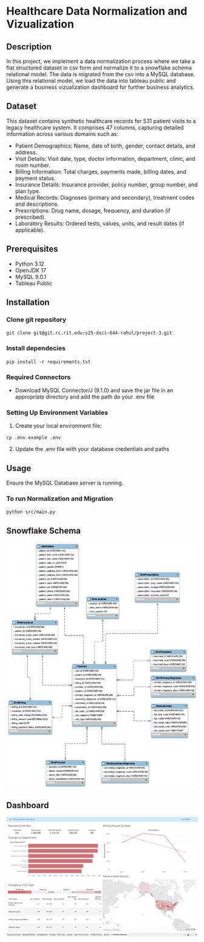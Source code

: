 # Healthcare Data Normalization and Vizualization

## Description
In this project, we implement a data normalization process where we take a flat structured dataset in csv form and normalize it to a snowflake schema relational model. The data is migrated from the csv into a MySQL database. Using this relational model, we load the data into tableau public and generate a business vizualization dashboard for further business analytics.

## Dataset
This dataset contains synthetic healthcare records for 531 patient visits to a legacy healthcare system. It comprises 47 columns, capturing detailed information across various domains such as:

- Patient Demographics: Name, date of birth, gender, contact details, and address.
- Visit Details: Visit date, type, doctor information, department, clinic, and room number.
- Billing Information: Total charges, payments made, billing dates, and payment status.
- Insurance Details: Insurance provider, policy number, group number, and plan type.
- Medical Records: Diagnoses (primary and secondary), treatment codes and descriptions.
- Prescriptions: Drug name, dosage, frequency, and duration (if prescribed).
- Laboratory Results: Ordered tests, values, units, and result dates (if applicable).

## Prerequisites
- Python 3.12
- OpenJDK 17
- MySQL 9.0.1
- Tableau Public

## Installation
### Clone git repository
```
git clone git@git.rc.rit.edu:s25-dsci-644-rahul/project-3.git
```

### Install dependecies
```
pip install -r requirements.txt
```

### Required Connectors
- Download MySQL Connector/J (9.1.0) and save the jar file in an appropriate directory and add the path do your .env file

### Setting Up Environment Variables
1. Create your local environment file:
```
cp .env.example .env
```

2. Update the .env file with your database credentials and paths

## Usage
Ensure the MySQL Database server is running.

### To run Normalization and Migration
```
python src/main.py
```

## Snowflake Schema
![Snowflake Schema](images/healthcare_ER.png)

## Dashboard
![Dashboard Preview](images/dashboard.png)